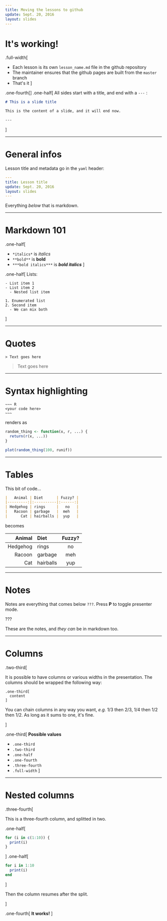```yaml
---
title: Moving the lessons to github
update: Sept. 20, 2016
layout: slides
---
```


# It's working!

.full-width[
- Each lesson is its own `lesson_name.md` file in the github repository
- The maintainer ensures that the github pages are built from the `master` branch
- That's it
]

.one-fourth[]
.one-half[
  All sides start with a title, and end with a `---` :

  ~~~ md
  # This is a slide title

  This is the content of a slide, and it will end now.

  ---
  ~~~
]

---

# General infos

Lesson title and metadata go in the `yaml` header:

~~~ yaml
---
title: Lesson title
update: Sept. 20, 2016
layout: slides
---
~~~

Everything *below* that is markdown.

---

# Markdown 101

.one-half[
- `*italics*` is *italics*
- `**bold**` is **bold**
- `***bold italics***` is ***bold italics***
]

.one-half[
Lists:

~~~
- List item 1
- List item 2
  - Nested list item

1. Enumerated list
2. Second item
  - We can mix both
~~~
]

---

# Quotes

~~~
> Text goes here
~~~

> Text goes here

---

# Syntax highlighting

```
~~~ R
<your code here>
~~~
```

renders as

~~~ R
random_thing <- function(x, r, ...) {
  return(r(x, ...))
}

plot(random_thing(100, runif))
~~~

---

# Tables

This bit of code...

~~~ md
|   Animal | Diet      | Fuzzy? |
|---------:|:----------|:------:|
| Hedgehog | rings     |   no   |
|   Racoon | garbage   |  meh   |
|      Cat | hairballs |  yup   |
~~~

becomes

|   Animal | Diet      | Fuzzy? |
|---------:|:----------|:------:|
| Hedgehog | rings     |   no   |
|   Racoon | garbage   |  meh   |
|      Cat | hairballs |  yup   |

---

# Notes

Notes are everything that comes below `???`. Press **P** to toggle presenter
mode.

???

These are the notes, and *they can* be in markdown too.

---

# Columns

.two-third[

It is possible to have columns or various widths in the presentation. The
columns should be wrapped the following way:
~~~
.one-third[
  content
]
~~~

You can chain columns in any way you want, *e.g.* 1/3 then 2/3, 1/4 then 1/2
then 1/2. As long as it sums to one, it's fine.

]

.one-third[
**Possible values**

- `.one-third`
- `.two-third`
- `.one-half`
- `.one-fourth`
- `.three-fourth`
- `.full-width`
]

---

# Nested columns

.three-fourth[

This is a three-fourth column, and splitted in two.

.one-half[
~~~ R
for (i in c(1:10)) {
  print(i)
}
~~~
]
.one-half[
~~~ julia
for i in 1:10
  print(i)
end
~~~
]

Then the column resumes after the split.

]

.one-fourth[
**It works!**
]
